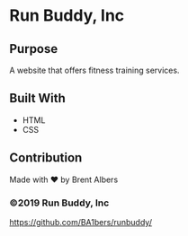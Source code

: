 # Run Buddy, Inc

## Purpose
A website that offers fitness training services.

## Built With
* HTML
* CSS

## Contribution
Made with ❤️ by Brent Albers

### ©️2019 Run Buddy, Inc 
https://github.com/BA1bers/runbuddy/
